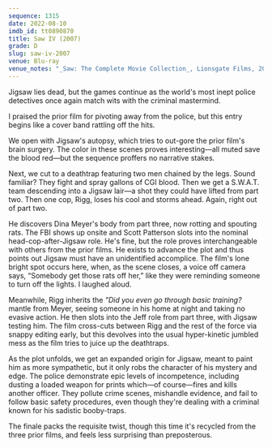 ```yaml
---
sequence: 1315
date: 2022-08-10
imdb_id: tt0890870
title: Saw IV (2007)
grade: D
slug: saw-iv-2007
venue: Blu-ray
venue_notes: "_Saw: The Complete Movie Collection_, Lionsgate Films, 2014"
---
```


Jigsaw lies dead, but the games continue as the world's most inept police detectives once again match wits with the criminal mastermind.

<!-- end -->

I praised <span data-imdb-id="tt0489270">the prior film</span> for pivoting away from the police, but this entry begins like a cover band rattling off the hits.

We open with Jigsaw's autopsy, which tries to out-gore the prior film's brain surgery. The color in these scenes proves interesting—all muted save the blood red—but the sequence proffers no narrative stakes.

Next, we cut to a deathtrap featuring two men chained by the legs. <span data-imdb-id="tt0387564">Sound familiar?</span> They fight and spray gallons of CGI blood. Then we get a S.W.A.T. team descending into a Jigsaw lair—a shot they could have lifted from <span data-imdb-id="tt0432348">part two</span>. Then one cop, Rigg, loses his cool and storms ahead. Again, right out of part two.

He discovers Dina Meyer's body from part three, now rotting and spouting rats. The FBI shows up onsite and Scott Patterson slots into the nominal head-cop-after-Jigsaw role. He's fine, but the role proves interchangeable with others from the prior films. He exists to advance the plot and thus points out Jigsaw must have an unidentified accomplice. The film's lone bright spot occurs here, when, as the scene closes, a voice off camera says, “Somebody get those rats off her,” like they were reminding someone to turn off the lights. I laughed aloud.

Meanwhile, Rigg inherits the _"Did you even go through basic training?_ mantle from Meyer, seeing someone in his home at night and taking no evasive action. He then slots into the Jeff role from part three, with Jigsaw testing him. The film cross-cuts between Rigg and the rest of the force via snappy editing early, but this devolves into the usual hyper-kinetic jumbled mess as the film tries to juice up the deathtraps.

As the plot unfolds, we get an expanded origin for Jigsaw, meant to paint him as more sympathetic, but it only robs the character of his mystery and edge. The police demonstrate epic levels of incompetence, including dusting a loaded weapon for prints which—of course—fires and kills another officer. They pollute crime scenes, mishandle evidence, and fail to follow basic safety procedures, even though they're dealing with a criminal known for his sadistic booby-traps.

The finale packs the requisite twist, though this time it's recycled from the three prior films, and feels less surprising than preposterous.

